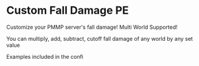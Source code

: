 # Custom Fall Damage PE
Customize your PMMP server's fall damage! Multi World Supported!

You can multiply, add, subtract, cutoff fall damage of any world by any set value

Examples included in the confi
 